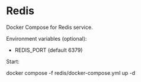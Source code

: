 # Redis

Docker Compose for Redis service.

Environment variables (optional):

- REDIS_PORT (default 6379)

Start:

docker compose -f redis/docker-compose.yml up -d
